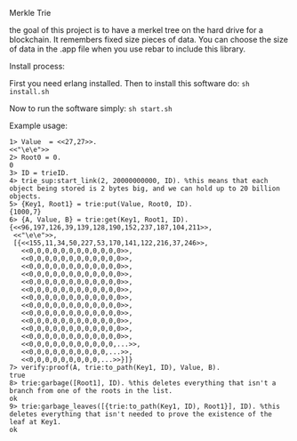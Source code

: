 Merkle Trie

the goal of this project is to have a merkel tree on the hard drive for a blockchain.
It remembers fixed size pieces of data. You can choose the size of data in the .app file when you use rebar to include this library.

Install process:

First you need erlang installed. Then to install this software do: ```sh install.sh```

Now to run the software simply: ```sh start.sh```


Example usage:

```
1> Value  = <<27,27>>.
<<"\e\e">>
2> Root0 = 0.
0
3> ID = trieID.
4> trie_sup:start_link(2, 20000000000, ID). %this means that each object being stored is 2 bytes big, and we can hold up to 20 billion objects.
5> {Key1, Root1} = trie:put(Value, Root0, ID).
{1000,7}
6> {A, Value, B} = trie:get(Key1, Root1, ID).
{<<96,197,126,39,139,128,190,152,237,187,104,211>>,
 <<"\e\e">>,
 [{<<155,11,34,50,227,53,170,141,122,216,37,246>>,
   <<0,0,0,0,0,0,0,0,0,0,0,0>>,
   <<0,0,0,0,0,0,0,0,0,0,0,0>>,
   <<0,0,0,0,0,0,0,0,0,0,0,0>>,
   <<0,0,0,0,0,0,0,0,0,0,0,0>>,
   <<0,0,0,0,0,0,0,0,0,0,0,0>>,
   <<0,0,0,0,0,0,0,0,0,0,0,0>>,
   <<0,0,0,0,0,0,0,0,0,0,0,0>>,
   <<0,0,0,0,0,0,0,0,0,0,0,0>>,
   <<0,0,0,0,0,0,0,0,0,0,0,0>>,
   <<0,0,0,0,0,0,0,0,0,0,0,0>>,
   <<0,0,0,0,0,0,0,0,0,0,0,0>>,
   <<0,0,0,0,0,0,0,0,0,0,0,0>>,
   <<0,0,0,0,0,0,0,0,0,0,0,...>>,
   <<0,0,0,0,0,0,0,0,0,0,...>>,
   <<0,0,0,0,0,0,0,0,0,...>>}]}
7> verify:proof(A, trie:to_path(Key1, ID), Value, B).
true
8> trie:garbage([Root1], ID). %this deletes everything that isn't a branch from one of the roots in the list.
ok
9> trie:garbage_leaves([{trie:to_path(Key1, ID), Root1}], ID). %this deletes everything that isn't needed to prove the existence of the leaf at Key1.
ok
```
